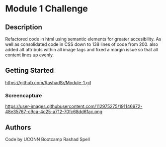 # Module 1 Challenge

## Description

Refactored code in html using semantic elements for greater accesibility. As well as consolidated code in CSS down to 138 lines of code from 200. also added alt attributs within all image tags and fixed a margin issue so that all content lines up evenly.

## Getting Started

https://github.com/RashadSr/Module-1.gi)

### Screencapture

https://user-images.githubusercontent.com/112975275/191146972-48e35767-c9ca-4c25-a712-70fc68dd61ac.png

## Authors

Code by UCONN Bootcamp
Rashad Spell


